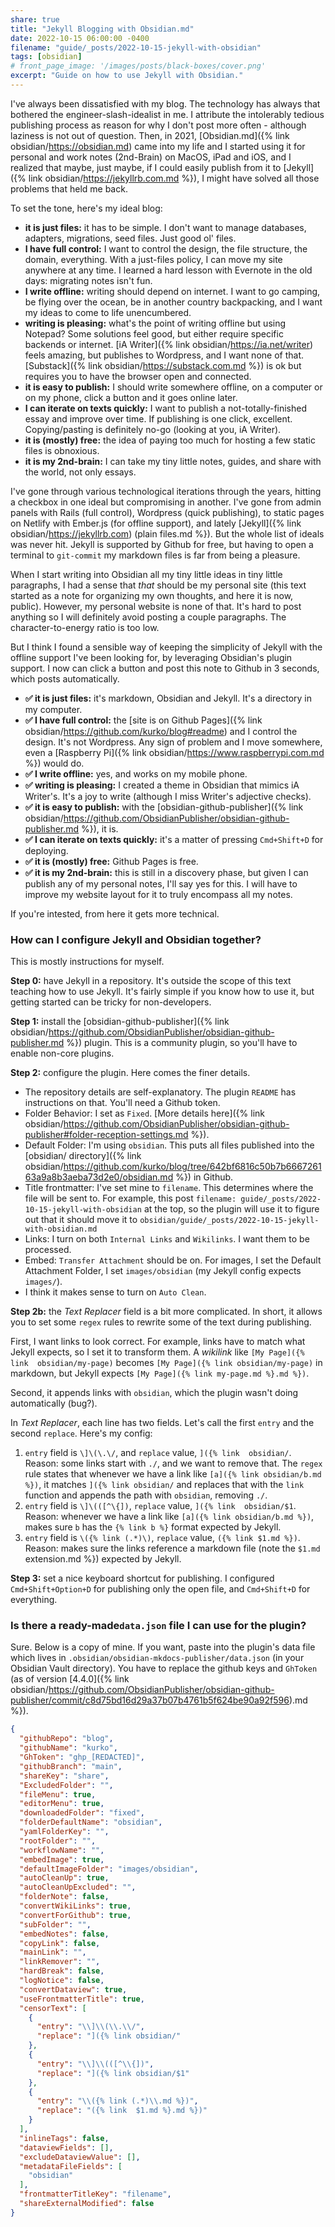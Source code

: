 ```yaml
---
share: true
title: "Jekyll Blogging with Obsidian.md"
date: 2022-10-15 06:00:00 -0400
filename: "guide/_posts/2022-10-15-jekyll-with-obsidian"
tags: [obsidian]
# front_page_image: '/images/posts/black-boxes/cover.png'
excerpt: "Guide on how to use Jekyll with Obsidian."
---
```


I've always been dissatisfied with my blog. The technology has always that bothered the engineer-slash-idealist in me. I attribute the intolerably tedious publishing process as reason for why I don't post more often - although laziness is not out of question. Then, in 2021, [Obsidian.md]({% link  obsidian/https://obsidian.md) came into my life and I started using it for personal and work notes (2nd-Brain) on MacOS, iPad and iOS, and I realized that maybe, just maybe, if I could easily publish from it to [Jekyll]({% link obsidian/https://jekyllrb.com.md %}), I might have solved all those problems that held me back.

To set the tone, here's my ideal blog:

- **it is just files:** it has to be simple. I don't want to manage databases, adapters, migrations, seed files. Just good ol' files.
- **I have full control:** I want to control the design, the file structure, the domain, everything. With a just-files policy, I can move my site anywhere at any time. I learned a hard lesson with Evernote in the old days: migrating notes isn't fun.
- **I write offline:** writing should depend on internet. I want to go camping, be flying over the ocean, be in another country backpacking, and I want my ideas to come to life unencumbered.
- **writing is pleasing:** what's the point of writing offline but using Notepad? Some solutions feel good, but either require specific backends or internet. [iA Writer]({% link  obsidian/https://ia.net/writer) feels amazing, but publishes to Wordpress, and I want none of that. [Substack]({% link obsidian/https://substack.com.md %}) is ok but requires you to have the browser open and connected.
- **it is easy to publish:** I should write somewhere offline, on a computer or on my phone, click a button and it goes online later.
- **I can iterate on texts quickly:** I want to publish a not-totally-finished essay and improve over time. If publishing is one click, excellent. Copying/pasting is definitely no-go (looking at you, iA Writer).
- **it is (mostly) free:** the idea of paying too much for hosting a few static files is obnoxious.
- **it is my 2nd-brain:** I can take my tiny little notes, guides, and share with the world, not only essays.

I've gone through various technological iterations through the years, hitting a checkbox in one ideal but compromising in another. I've gone from admin panels with Rails (full control), Wordpress (quick publishing), to static pages on Netlify with Ember.js (for offline support), and lately [Jekyll]({% link  obsidian/https://jekyllrb.com) (plain files.md %}). But the whole list of ideals was never hit. Jekyll is supported by Github for free, but having to open a terminal to `git-commit` my markdown files is far from being a pleasure.

When I start writing into Obsidian all my tiny little ideas in tiny little paragraphs, I had a sense that _that_ should be my personal site (this text started as a note for organizing my own thoughts, and here it is now, public). However, my personal website is none of that. It's hard to post anything so I will definitely avoid posting a couple paragraphs. The character-to-energy ratio is too low.

But I think I found a sensible way of keeping the simplicity of Jekyll with the offline support I've been looking for, by leveraging Obsidian's plugin support. I now can click a button and post this note to Github in 3 seconds, which posts automatically.

- **✅ it is just files:** it's markdown, Obsidian and Jekyll. It's a directory in my computer.
- **✅ I have full control:** the [site is on Github Pages]({% link  obsidian/https://github.com/kurko/blog#readme) and I control the design. It's not Wordpress. Any sign of problem and I move somewhere, even a [Raspberry Pi]({% link obsidian/https://www.raspberrypi.com.md %}) would do.
- **✅ I write offline:** yes, and works on my mobile phone.
- **✅ writing is pleasing:** I created a theme in Obsidian that mimics iA Writer's. It's a joy to write (although I miss Writer's adjective checks).
- **✅ it is easy to publish:** with the [obsidian-github-publisher]({% link  obsidian/https://github.com/ObsidianPublisher/obsidian-github-publisher.md %}), it is.
- **✅ I can iterate on texts quickly:** it's a matter of pressing `Cmd+Shift+D` for deploying.
- **✅ it is (mostly) free:** Github Pages is free.
- **✅ it is my 2nd-brain:** this is still in a discovery phase, but given I can publish any of my personal notes, I'll say yes for this. I will have to improve my website layout for it to truly encompass all my notes.

If you're intested, from here it gets more technical.

### How can I configure Jekyll and Obsidian together?

This is mostly instructions for myself.

**Step 0:** have Jekyll in a repository. It's outside the scope of this text teaching how to use Jekyll. It's fairly simple if you know how to use it, but getting started can be tricky for non-developers.

**Step 1:** install the [obsidian-github-publisher]({% link  obsidian/https://github.com/ObsidianPublisher/obsidian-github-publisher.md %}) plugin. This is a community plugin, so you'll have to enable non-core plugins.

**Step 2:** configure the plugin. Here comes the finer details.

- The repository details are self-explanatory. The plugin `README` has instructions on that. You'll need a Github token.
- Folder Behavior: I set as `Fixed`. [More details here]({% link  obsidian/https://github.com/ObsidianPublisher/obsidian-github-publisher#folder-reception-settings.md %}).
- Default Folder: I'm using `obsidian`. This puts all files published into the [obsidian/ directory]({% link  obsidian/https://github.com/kurko/blog/tree/642bf6816c50b7b666726163a9a8b3aeba73d2e0/obsidian.md %}) in Github.
- Title frontmatter: I've set mine to `filename`. This determines where the file will be sent to. For example, this post `filename: guide/_posts/2022-10-15-jekyll-with-obsidian` at the top, so the plugin will use it to figure out that it should move it to `obsidian/guide/_posts/2022-10-15-jekyll-with-obsidian.md`
- Links: I turn on both `Internal Links` and `Wikilinks`. I want them to be processed.
- Embed: `Transfer Attachment` should be on. For images, I set the Default Attachment Folder, I set `images/obsidian` (my Jekyll config expects `images/`).
- I think it makes sense to turn on `Auto Clean`.

**Step 2b:** the *Text Replacer* field is a bit more complicated. In short, it allows you to set some `regex` rules to rewrite some of the text during publishing.

First, I want links to look correct. For example, links have to match what Jekyll expects, so I set it to transform them. A *wikilink* like `[My Page]({% link  obsidian/my-page)` becomes `[My Page]({% link obsidian/my-page)` in markdown, but Jekyll expects `[My Page]({% link my-page.md %}.md %})`.

Second, it appends links with `obsidian`, which the plugin wasn't doing automatically (bug?).

In *Text Replacer*, each line has two fields. Let's call the first `entry` and the second `replace`. Here's my config:

1. `entry` field is `\]\(\.\/`, and `replace` value, `]({% link  obsidian/`. Reason: some links start with `./`, and we want to remove that. The `regex` rule states that whenever we have a link like `[a]({% link obsidian/b.md %})`, it matches `]({% link obsidian/` and replaces that with the `link` function and appends the path with `obsidian`, removing `./`.
2. `entry` field is `\]\(([^\{])`, `replace` value, `]({% link  obsidian/$1`. Reason: whenever we have a link like `[a]({% link obsidian/b.md %})`, makes sure `b` has the `{% link b %}` format expected by Jekyll.
3. `entry` field is `\({% link (.*)\)`, `replace` value, `({% link $1.md %})`. Reason: makes sure the links reference a markdown file (note the `$1.md` extension.md %}) expected by Jekyll.

**Step 3:** set a nice keyboard shortcut for publishing. I configured `Cmd+Shift+Option+D` for publishing only the open file, and `Cmd+Shift+D` for everything.

### Is there a ready-made`data.json` file I can use for the plugin?

Sure. Below is a copy of mine. If you want, paste into the plugin's data file which lives in `.obsidian/obsidian-mkdocs-publisher/data.json` (in your Obsidian Vault directory). You have to replace the github keys and `GhToken` (as of version [4.4.0]({% link  obsidian/https://github.com/ObsidianPublisher/obsidian-github-publisher/commit/c8d75bd16d29a37b07b4761b5f624be90a92f596).md %}).

```json
{
  "githubRepo": "blog",
  "githubName": "kurko",
  "GhToken": "ghp_[REDACTED]",
  "githubBranch": "main",
  "shareKey": "share",
  "ExcludedFolder": "",
  "fileMenu": true,
  "editorMenu": true,
  "downloadedFolder": "fixed",
  "folderDefaultName": "obsidian",
  "yamlFolderKey": "",
  "rootFolder": "",
  "workflowName": "",
  "embedImage": true,
  "defaultImageFolder": "images/obsidian",
  "autoCleanUp": true,
  "autoCleanUpExcluded": "",
  "folderNote": false,
  "convertWikiLinks": true,
  "convertForGithub": true,
  "subFolder": "",
  "embedNotes": false,
  "copyLink": false,
  "mainLink": "",
  "linkRemover": "",
  "hardBreak": false,
  "logNotice": false,
  "convertDataview": true,
  "useFrontmatterTitle": true,
  "censorText": [
    {
      "entry": "\\]\\(\\.\\/",
      "replace": "]({% link obsidian/"
    },
    {
      "entry": "\\]\\(([^\\{])",
      "replace": "]({% link obsidian/$1"
    },
    {
      "entry": "\\({% link (.*)\\.md %})",
      "replace": "({% link  $1.md %}.md %})"
    }
  ],
  "inlineTags": false,
  "dataviewFields": [],
  "excludeDataviewValue": [],
  "metadataFileFields": [
    "obsidian"
  ],
  "frontmatterTitleKey": "filename",
  "shareExternalModified": false
}
```